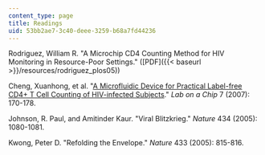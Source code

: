 ```yaml
---
content_type: page
title: Readings
uid: 53bb2ae7-3c40-deee-3259-b68a7fd44236
---
```


Rodriguez, William R. "A Microchip CD4 Counting Method for HIV Monitoring in Resource-Poor Settings." ([PDF]({{< baseurl >}}/resources/rodriguez_plos05))

Cheng, Xuanhong, et al. "[A Microfluidic Device for Practical Label-free CD4+ T Cell Counting of HIV-infected Subjects](http://www.rsc.org/publishing/journals/LC/article.asp?doi=b612966h)." _Lab on a Chip_ 7 (2007): 170-178.

Johnson, R. Paul, and Amitinder Kaur. "Viral Blitzkrieg." _Nature_ 434 (2005): 1080-1081.

Kwong, Peter D. "Refolding the Envelope." _Nature_ 433 (2005): 815-816.